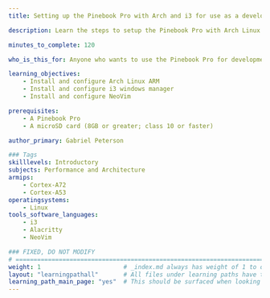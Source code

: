 ```yaml
---
title: Setting up the Pinebook Pro with Arch and i3 for use as a development machine

description: Learn the steps to setup the Pinebook Pro with Arch Linux ARM, i3 windows manager, and developer tools

minutes_to_complete: 120 

who_is_this_for: Anyone who wants to use the Pinebook Pro for development in a way that feels fast and snappy.

learning_objectives:
    - Install and configure Arch Linux ARM
    - Install and configure i3 windows manager
    - Install and configure NeoVim

prerequisites:
    - A Pinebook Pro
    - A microSD card (8GB or greater; class 10 or faster)

author_primary: Gabriel Peterson

### Tags
skilllevels: Introductory
subjects: Performance and Architecture
armips:
    - Cortex-A72
    - Cortex-A53
operatingsystems:
    - Linux
tools_software_languages:
    - i3
    - Alacritty
    - NeoVim

### FIXED, DO NOT MODIFY
# ================================================================================
weight: 1                       # _index.md always has weight of 1 to order correctly
layout: "learningpathall"       # All files under learning paths have this same wrapper
learning_path_main_page: "yes"  # This should be surfaced when looking for related content. Only set for _index.md of learning path content.
---
```

